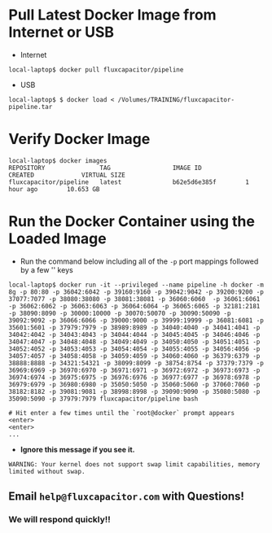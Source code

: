 # Pull Latest Docker Image from Internet or USB
* Internet
```
local-laptop$ docker pull fluxcapacitor/pipeline
```
* USB
```
local-laptop$ $ docker load < /Volumes/TRAINING/fluxcapacitor-pipeline.tar
```

# Verify Docker Image
```
local-laptop$ docker images
REPOSITORY               TAG                 IMAGE ID            CREATED             VIRTUAL SIZE
fluxcapacitor/pipeline   latest              b62e5d6e385f        1 hour ago        10.653 GB
```

# Run the Docker Container using the Loaded Image
* Run the command below including all of the `-p` port mappings followed by a few '<enter>' keys
```
local-laptop$ docker run -it --privileged --name pipeline -h docker -m 8g -p 80:80 -p 36042:6042 -p 39160:9160 -p 39042:9042 -p 39200:9200 -p 37077:7077 -p 38080:38080 -p 38081:38081 -p 36060:6060  -p 36061:6061 -p 36062:6062 -p 36063:6063 -p 36064:6064 -p 36065:6065 -p 32181:2181 -p 38090:8090 -p 30000:10000 -p 30070:50070 -p 30090:50090 -p 39092:9092 -p 36066:6066 -p 39000:9000 -p 39999:19999 -p 36081:6081 -p 35601:5601 -p 37979:7979 -p 38989:8989 -p 34040:4040 -p 34041:4041 -p 34042:4042 -p 34043:4043 -p 34044:4044 -p 34045:4045 -p 34046:4046 -p 34047:4047 -p 34048:4048 -p 34049:4049 -p 34050:4050 -p 34051:4051 -p 34052:4052 -p 34053:4053 -p 34054:4054 -p 34055:4055 -p 34056:4056 -p 34057:4057 -p 34058:4058 -p 34059:4059 -p 34060:4060 -p 36379:6379 -p 38888:8888 -p 34321:54321 -p 38099:8099 -p 38754:8754 -p 37379:7379 -p 36969:6969 -p 36970:6970 -p 36971:6971 -p 36972:6972 -p 36973:6973 -p 36974:6974 -p 36975:6975 -p 36976:6976 -p 36977:6977 -p 36978:6978 -p 36979:6979 -p 36980:6980 -p 35050:5050 -p 35060:5060 -p 37060:7060 -p 38182:8182 -p 39081:9081 -p 38998:8998 -p 39090:9090 -p 35080:5080 -p 35090:5090 -p 37979:7979 fluxcapacitor/pipeline bash

# Hit enter a few times until the `root@docker` prompt appears
<enter>
<enter>
...
```
* **Ignore this message if you see it.**
```
WARNING: Your kernel does not support swap limit capabilities, memory limited without swap.
```

## Email `help@fluxcapacitor.com` with Questions!
### We will respond quickly!!
